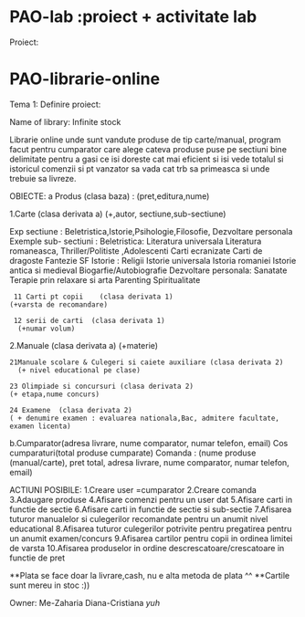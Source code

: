 # PAO-lab :proiect + activitate lab

Proiect:
# PAO-librarie-online


Tema 1:
Definire proiect:

Name of library: Infinite stock 

Librarie online unde sunt vandute produse de tip carte/manual, program facut pentru cumparator care alege cateva produse puse pe sectiuni bine delimitate pentru a gasi ce isi doreste cat mai eficient si isi vede totalul si istoricul comenzii si pt vanzator sa vada cat trb sa primeasca si unde trebuie sa livreze.

OBIECTE:
a Produs (clasa baza) : (pret,editura,nume)

 1.Carte (clasa derivata a)      (+,autor, sectiune,sub-sectiune)

Exp sectiune : Beletristica,Istorie,Psihologie,Filosofie, Dezvoltare personala 
Exemple sub- sectiuni : 
Beletristica: Literatura universala  Literatura romaneasca, Thriller/Politiste ,Adolescenti  Carti ecranizate Carti de dragoste  Fantezie  SF 
Istorie : Religii Istorie universala  Istoria romaniei Istorie antica si medieval Biogarfie/Autobiografie
Dezvoltare personala: Sanatate   Terapie prin relaxare si arta  Parenting  Spiritualitate 

     11 Carti pt copii    (clasa derivata 1)
    (+varsta de recomandare)

     12 serii de carti  (clasa derivata 1)
      (+numar volum)

 2.Manuale (clasa derivata a)       (+materie)

    21Manuale scolare & Culegeri si caiete auxiliare (clasa derivata 2)    
      (+ nivel educational pe clase) 
 
    23 Olimpiade si concursuri (clasa derivata 2)    
    (+ etapa,nume concurs)  
 
    24 Examene  (clasa derivata 2)    
    ( + denumire examen : evaluarea nationala,Bac, admitere facultate, examen licenta)             

b.Cumparator(adresa livrare, nume comparator, numar telefon, email)
Cos cumparaturi(total produse cumparate)
Comanda : (nume produse (manual/carte),  pret total, adresa livrare, nume comparator, numar telefon, email)

ACTIUNI POSIBILE:
1.Creare user =cumparator
2.Creare comanda
3.Adaugare produse
4.Afisare comenzi pentru un user dat
5.Afisare carti in functie de sectie
6.Afisare carti in functie de sectie si sub-sectie
7.Afisarea tuturor manualelor si culegerilor recomandate pentru un anumit nivel educational
8.Afisarea tuturor culegerilor potrivite pentru pregatirea pentru un anumit examen/concurs
9.Afisarea cartilor pentru copii in ordinea limitei de varsta
10.Afisarea produselor in ordine descrescatoare/crescatoare in functie de pret


**Plata se face doar la livrare,cash, nu e alta metoda de plata ^^
**Cartile sunt mereu in stoc :))

Owner: Me-Zaharia Diana-Cristiana 
*yuh*

